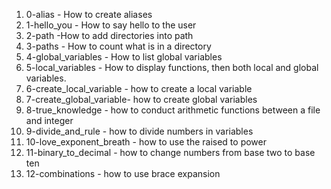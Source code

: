 1. 0-alias - How to create aliases
2. 1-hello_you - How to say hello to the user
3. 2-path -How to add directories into path
4. 3-paths - How to count what is in a directory
5. 4-global_variables - How to list global variables
6. 5-local_variables - How to display functions, then both local and global variables.
7. 6-create_local_variable - how to create a local variable
8. 7-create_global_variable- how to create global variables
9. 8-true_knowledge - how to conduct arithmetic functions between a file and integer
10. 9-divide_and_rule - how to divide numbers in variables
11. 10-love_exponent_breath - how to use the raised to power
12. 11-binary_to_decimal - how to change numbers from base two to base ten
13. 12-combinations - how to use brace expansion
